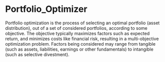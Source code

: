 # Portfolio_Optimizer
Portfolio optimization is the process of selecting an optimal portfolio (asset distribution), out of a set of considered portfolios, according to some objective. The objective typically maximizes factors such as expected return, and minimizes costs like financial risk, resulting in a multi-objective optimization problem. Factors being considered may range from tangible (such as assets, liabilities, earnings or other fundamentals) to intangible (such as selective divestment).
